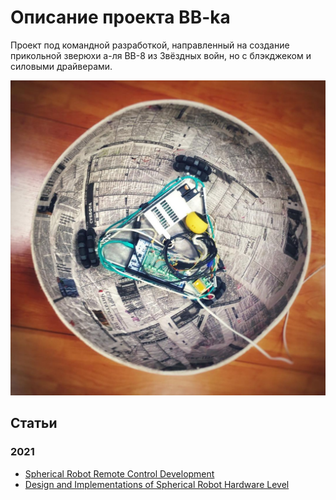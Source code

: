 # Описание проекта BB-ka

Проект под командной разработкой, направленный на создание прикольной зверюхи a-ля BB-8 из Звёздных войн, но с блэкджеком и силовыми драйверами.

<p align=center>
<img src="images/bb1.jpg" width=600/>
</p>

## Статьи

### 2021

* [Spherical Robot Remote Control Development](https://ieeexplore.ieee.org/document/9460236)
* [Design and Implementations of Spherical Robot Hardware Level](https://ieeexplore.ieee.org/document/9396257)
